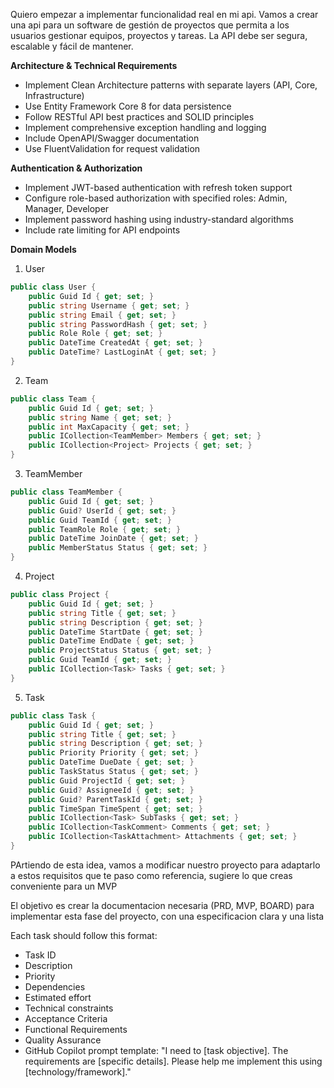 Quiero empezar a implementar funcionalidad real en mi api. Vamos a crear una api para un software de gestión de proyectos que permita a los usuarios gestionar equipos, proyectos y tareas. La API debe ser segura, escalable y fácil de mantener.


**Architecture & Technical Requirements**
- Implement Clean Architecture patterns with separate layers (API, Core, Infrastructure)
- Use Entity Framework Core 8 for data persistence
- Follow RESTful API best practices and SOLID principles
- Implement comprehensive exception handling and logging
- Include OpenAPI/Swagger documentation
- Use FluentValidation for request validation

**Authentication & Authorization**
- Implement JWT-based authentication with refresh token support
- Configure role-based authorization with specified roles: Admin, Manager, Developer
- Implement password hashing using industry-standard algorithms
- Include rate limiting for API endpoints

**Domain Models**

1. User
```csharp
public class User {
    public Guid Id { get; set; }
    public string Username { get; set; }
    public string Email { get; set; }
    public string PasswordHash { get; set; }
    public Role Role { get; set; }
    public DateTime CreatedAt { get; set; }
    public DateTime? LastLoginAt { get; set; }
}
```

2. Team
```csharp
public class Team {
    public Guid Id { get; set; }
    public string Name { get; set; }
    public int MaxCapacity { get; set; }
    public ICollection<TeamMember> Members { get; set; }
    public ICollection<Project> Projects { get; set; }
}
```

3. TeamMember
```csharp
public class TeamMember {
    public Guid Id { get; set; }
    public Guid? UserId { get; set; }
    public Guid TeamId { get; set; }
    public TeamRole Role { get; set; }
    public DateTime JoinDate { get; set; }
    public MemberStatus Status { get; set; }
}
```

4. Project
```csharp
public class Project {
    public Guid Id { get; set; }
    public string Title { get; set; }
    public string Description { get; set; }
    public DateTime StartDate { get; set; }
    public DateTime EndDate { get; set; }
    public ProjectStatus Status { get; set; }
    public Guid TeamId { get; set; }
    public ICollection<Task> Tasks { get; set; }
}
```

5. Task
```csharp
public class Task {
    public Guid Id { get; set; }
    public string Title { get; set; }
    public string Description { get; set; }
    public Priority Priority { get; set; }
    public DateTime DueDate { get; set; }
    public TaskStatus Status { get; set; }
    public Guid ProjectId { get; set; }
    public Guid? AssigneeId { get; set; }
    public Guid? ParentTaskId { get; set; }
    public TimeSpan TimeSpent { get; set; }
    public ICollection<Task> SubTasks { get; set; }
    public ICollection<TaskComment> Comments { get; set; }
    public ICollection<TaskAttachment> Attachments { get; set; }
}
```
PArtiendo de esta idea, vamos a modificar nuestro proyecto para adaptarlo a estos requisitos que te paso como referencia, sugiere lo que creas conveniente para un MVP


El objetivo es crear la documentacion necesaria (PRD, MVP, BOARD) para implementar esta fase del proyecto, con una especificacion clara y una lista 

Each task should follow this format:
- Task ID
- Description 
- Priority
- Dependencies
- Estimated effort
- Technical constraints
- Acceptance Criteria
- Functional Requirements
- Quality Assurance
- GitHub Copilot prompt template: 
  "I need to [task objective]. The requirements are [specific details]. Please help me implement this using [technology/framework]."
  

